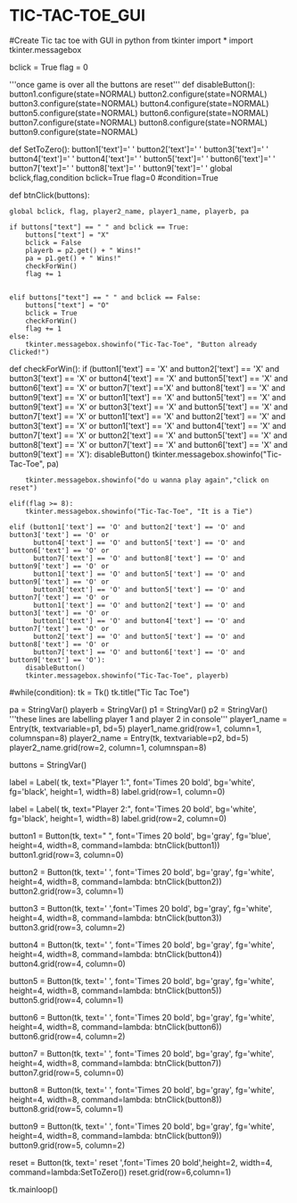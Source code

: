 # TIC-TAC-TOE_GUI
#Create Tic tac toe with GUI in python
from tkinter import *
import tkinter.messagebox


bclick = True
flag = 0

'''once game is over all the buttons are reset'''
def disableButton():
    button1.configure(state=NORMAL)
    button2.configure(state=NORMAL)
    button3.configure(state=NORMAL)
    button4.configure(state=NORMAL)
    button5.configure(state=NORMAL)
    button6.configure(state=NORMAL)
    button7.configure(state=NORMAL)
    button8.configure(state=NORMAL)
    button9.configure(state=NORMAL)

def SetToZero():
    button1['text']=' '
    button2['text']=' '
    button3['text']=' '
    button4['text']=' '
    button4['text']=' '
    button5['text']=' '
    button6['text']=' '
    button7['text']=' '
    button8['text']=' '
    button9['text']=' '
    global bclick,flag,condition
    bclick=True
    flag=0
    #condition=True

def btnClick(buttons):
    
    global bclick, flag, player2_name, player1_name, playerb, pa
    
    if buttons["text"] == " " and bclick == True:
        buttons["text"] = "X"
        bclick = False
        playerb = p2.get() + " Wins!"
        pa = p1.get() + " Wins!"
        checkForWin()
        flag += 1


    elif buttons["text"] == " " and bclick == False:
        buttons["text"] = "O"
        bclick = True
        checkForWin()
        flag += 1
    else:
        tkinter.messagebox.showinfo("Tic-Tac-Toe", "Button already Clicked!")

def checkForWin():
    if (button1['text'] == 'X' and button2['text'] == 'X' and button3['text'] == 'X' or
        button4['text'] == 'X' and button5['text'] == 'X' and button6['text'] == 'X' or
        button7['text'] =='X' and button8['text'] == 'X' and button9['text'] == 'X' or
        button1['text'] == 'X' and button5['text'] == 'X' and button9['text'] == 'X' or
        button3['text'] == 'X' and button5['text'] == 'X' and button7['text'] == 'X' or
        button1['text'] == 'X' and button2['text'] == 'X' and button3['text'] == 'X' or
        button1['text'] == 'X' and button4['text'] == 'X' and button7['text'] == 'X' or
        button2['text'] == 'X' and button5['text'] == 'X' and button8['text'] == 'X' or
        button7['text'] == 'X' and button6['text'] == 'X' and button9['text'] == 'X'):
        disableButton()
        tkinter.messagebox.showinfo("Tic-Tac-Toe", pa)

        tkinter.messagebox.showinfo("do u wanna play again","click on reset")

    elif(flag >= 8):
        tkinter.messagebox.showinfo("Tic-Tac-Toe", "It is a Tie")

    elif (button1['text'] == 'O' and button2['text'] == 'O' and button3['text'] == 'O' or
          button4['text'] == 'O' and button5['text'] == 'O' and button6['text'] == 'O' or
          button7['text'] == 'O' and button8['text'] == 'O' and button9['text'] == 'O' or
          button1['text'] == 'O' and button5['text'] == 'O' and button9['text'] == 'O' or
          button3['text'] == 'O' and button5['text'] == 'O' and button7['text'] == 'O' or
          button1['text'] == 'O' and button2['text'] == 'O' and button3['text'] == 'O' or
          button1['text'] == 'O' and button4['text'] == 'O' and button7['text'] == 'O' or
          button2['text'] == 'O' and button5['text'] == 'O' and button8['text'] == 'O' or
          button7['text'] == 'O' and button6['text'] == 'O' and button9['text'] == 'O'):
        disableButton()
        tkinter.messagebox.showinfo("Tic-Tac-Toe", playerb)
#while(condition):
tk = Tk()
tk.title("Tic Tac Toe")

pa = StringVar()
playerb = StringVar()
p1 = StringVar()
p2 = StringVar()
'''these lines are labelling player 1 and player 2 in console'''
player1_name = Entry(tk, textvariable=p1, bd=5)
player1_name.grid(row=1, column=1, columnspan=8)
player2_name = Entry(tk, textvariable=p2, bd=5)
player2_name.grid(row=2, column=1, columnspan=8)
    

buttons = StringVar()

label = Label( tk, text="Player 1:", font='Times 20 bold', bg='white', fg='black', height=1, width=8)
label.grid(row=1, column=0)


label = Label( tk, text="Player 2:", font='Times 20 bold', bg='white', fg='black', height=1, width=8)
label.grid(row=2, column=0)

button1 = Button(tk, text=" ", font='Times 20 bold', bg='gray', fg='blue', height=4, width=8, command=lambda: btnClick(button1))
button1.grid(row=3, column=0)

button2 = Button(tk, text=' ', font='Times 20 bold', bg='gray', fg='white', height=4, width=8, command=lambda: btnClick(button2))
button2.grid(row=3, column=1)

button3 = Button(tk, text=' ',font='Times 20 bold', bg='gray', fg='white', height=4, width=8, command=lambda: btnClick(button3))
button3.grid(row=3, column=2)

button4 = Button(tk, text=' ', font='Times 20 bold', bg='gray', fg='white', height=4, width=8, command=lambda: btnClick(button4))
button4.grid(row=4, column=0)

button5 = Button(tk, text=' ', font='Times 20 bold', bg='gray', fg='white', height=4, width=8, command=lambda: btnClick(button5))
button5.grid(row=4, column=1)

button6 = Button(tk, text=' ', font='Times 20 bold', bg='gray', fg='white', height=4, width=8, command=lambda: btnClick(button6))
button6.grid(row=4, column=2)

button7 = Button(tk, text=' ', font='Times 20 bold', bg='gray', fg='white', height=4, width=8, command=lambda: btnClick(button7))
button7.grid(row=5, column=0)

button8 = Button(tk, text=' ', font='Times 20 bold', bg='gray', fg='white', height=4, width=8, command=lambda: btnClick(button8))
button8.grid(row=5, column=1)

button9 = Button(tk, text=' ', font='Times 20 bold', bg='gray', fg='white', height=4, width=8, command=lambda: btnClick(button9))
button9.grid(row=5, column=2)

reset = Button(tk, text=' reset ',font='Times 20 bold',height=2, width=4, command=lambda:SetToZero())
reset.grid(row=6,column=1)


tk.mainloop()

